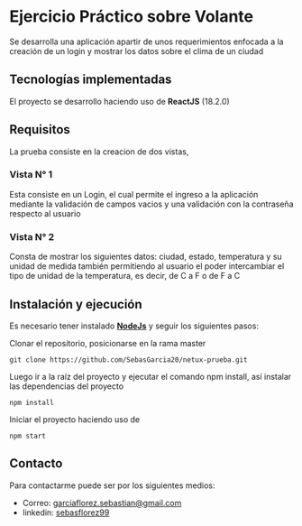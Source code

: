 # Ejercicio Práctico sobre Volante

Se desarrolla una aplicación apartir de unos requerimientos enfocada a la creación de un login y mostrar los datos sobre el clima de un ciudad

## Tecnologías implementadas

El proyecto se desarrollo haciendo uso de **ReactJS** (18.2.0)

## Requisitos

La prueba consiste en la creacion de dos vistas,

### Vista N° 1

Esta consiste en un Login, el cual permite el ingreso a la aplicación mediante la validación de campos vacios y una validación con la contraseña respecto al usuario

### Vista N° 2

Consta de mostrar los siguientes datos: ciudad, estado, temperatura y su unidad de medida también permitiendo al usuario el poder intercambiar el tipo de unidad de la temperatura, es decir, de C a F o de F a C

## Instalación y ejecución

Es necesario tener instalado [**NodeJs**](https://nodejs.org/) y seguir los siguientes pasos:

Clonar el repositorio, posicionarse en la rama master
```shell
git clone https://github.com/SebasGarcia20/netux-prueba.git
```
Luego ir a la raíz del proyecto y ejecutar el comando npm install, así instalar las dependencias del proyecto
```shell
npm install
```

Iniciar el proyecto haciendo uso de
```shell
npm start
```

## Contacto

Para contactarme puede ser por los siguientes medios:

* Correo: garciaflorez.sebastian@gmail.com
* linkedin: [sebasflorez99](https://www.linkedin.com/in/sebasflorez99/)
